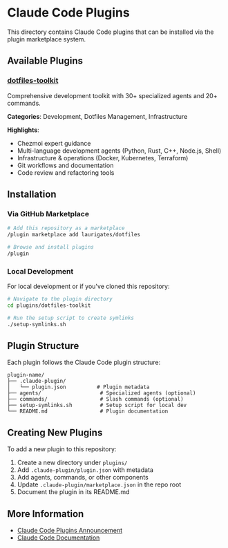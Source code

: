 # Claude Code Plugins

This directory contains Claude Code plugins that can be installed via the plugin marketplace system.

## Available Plugins

### [dotfiles-toolkit](./dotfiles-toolkit/)

Comprehensive development toolkit with 30+ specialized agents and 20+ commands.

**Categories**: Development, Dotfiles Management, Infrastructure

**Highlights**:
- Chezmoi expert guidance
- Multi-language development agents (Python, Rust, C++, Node.js, Shell)
- Infrastructure & operations (Docker, Kubernetes, Terraform)
- Git workflows and documentation
- Code review and refactoring tools

## Installation

### Via GitHub Marketplace

```bash
# Add this repository as a marketplace
/plugin marketplace add laurigates/dotfiles

# Browse and install plugins
/plugin
```

### Local Development

For local development or if you've cloned this repository:

```bash
# Navigate to the plugin directory
cd plugins/dotfiles-toolkit

# Run the setup script to create symlinks
./setup-symlinks.sh
```

## Plugin Structure

Each plugin follows the Claude Code plugin structure:

```
plugin-name/
├── .claude-plugin/
│   └── plugin.json          # Plugin metadata
├── agents/                   # Specialized agents (optional)
├── commands/                 # Slash commands (optional)
├── setup-symlinks.sh         # Setup script for local dev
└── README.md                 # Plugin documentation
```

## Creating New Plugins

To add a new plugin to this repository:

1. Create a new directory under `plugins/`
2. Add `.claude-plugin/plugin.json` with metadata
3. Add agents, commands, or other components
4. Update `.claude-plugin/marketplace.json` in the repo root
5. Document the plugin in its README.md

## More Information

- [Claude Code Plugins Announcement](https://www.anthropic.com/news/claude-code-plugins)
- [Claude Code Documentation](https://docs.claude.com/en/docs/claude-code)
